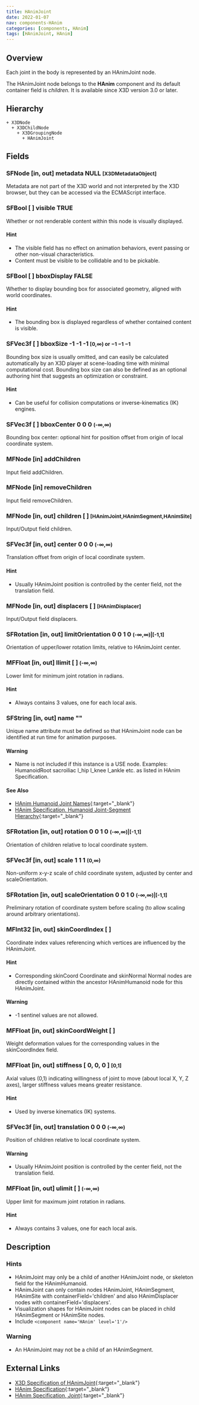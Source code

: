 ```yaml
---
title: HAnimJoint
date: 2022-01-07
nav: components-HAnim
categories: [components, HAnim]
tags: [HAnimJoint, HAnim]
---
```

<style>
.post h3 {
  word-spacing: 0.2em;
}
</style>

## Overview

Each joint in the body is represented by an HAnimJoint node.

The HAnimJoint node belongs to the **HAnim** component and its default container field is *children.* It is available since X3D version 3.0 or later.

## Hierarchy

```
+ X3DNode
  + X3DChildNode
    + X3DGroupingNode
      + HAnimJoint
```

## Fields

### SFNode [in, out] **metadata** NULL <small>[X3DMetadataObject]</small>

Metadata are not part of the X3D world and not interpreted by the X3D browser, but they can be accessed via the ECMAScript interface.

### SFBool [ ] **visible** TRUE

Whether or not renderable content within this node is visually displayed.

#### Hint

- The visible field has no effect on animation behaviors, event passing or other non-visual characteristics.
- Content must be visible to be collidable and to be pickable.

### SFBool [ ] **bboxDisplay** FALSE

Whether to display bounding box for associated geometry, aligned with world coordinates.

#### Hint

- The bounding box is displayed regardless of whether contained content is visible.

### SFVec3f [ ] **bboxSize** -1 -1 -1 <small>[0,∞) or −1 −1 −1</small>

Bounding box size is usually omitted, and can easily be calculated automatically by an X3D player at scene-loading time with minimal computational cost. Bounding box size can also be defined as an optional authoring hint that suggests an optimization or constraint.

#### Hint

- Can be useful for collision computations or inverse-kinematics (IK) engines.

### SFVec3f [ ] **bboxCenter** 0 0 0 <small>(-∞,∞)</small>

Bounding box center: optional hint for position offset from origin of local coordinate system.

### MFNode [in] **addChildren**

Input field addChildren.

### MFNode [in] **removeChildren**

Input field removeChildren.

### MFNode [in, out] **children** [ ] <small>[HAnimJoint,HAnimSegment,HAnimSite]</small>

Input/Output field children.

### SFVec3f [in, out] **center** 0 0 0 <small>(-∞,∞)</small>

Translation offset from origin of local coordinate system.

#### Hint

- Usually HAnimJoint position is controlled by the center field, not the translation field.

### MFNode [in, out] **displacers** [ ] <small>[HAnimDisplacer]</small>

Input/Output field displacers.

### SFRotation [in, out] **limitOrientation** 0 0 1 0 <small>(-∞,∞)|[-1,1]</small>

Orientation of upper/lower rotation limits, relative to HAnimJoint center.

### MFFloat [in, out] **llimit** [ ] <small>(-∞,∞)</small>

Lower limit for minimum joint rotation in radians.

#### Hint

- Always contains 3 values, one for each local axis.

### SFString [in, out] **name** ""

Unique name attribute must be defined so that HAnimJoint node can be identified at run time for animation purposes.

#### Warning

- Name is not included if this instance is a USE node. Examples: HumanoidRoot sacroiliac l_hip l_knee l_ankle etc. as listed in HAnim Specification.

#### See Also

- [HAnim Humanoid Joint Names](https://www.web3d.org/x3d/content/examples/Basic/HumanoidAnimation/tables/HAnimJointNames19774V1.0.txt){:target="_blank"}
- [HAnim Specification, Humanoid Joint-Segment Hierarchy](https://www.web3d.org/documents/specifications/19774-1/V2.0/HAnim/concepts.html#Hierarchy){:target="_blank"}

### SFRotation [in, out] **rotation** 0 0 1 0 <small>(-∞,∞)|[-1,1]</small>

Orientation of children relative to local coordinate system.

### SFVec3f [in, out] **scale** 1 1 1 <small>(0,∞)</small>

Non-uniform x-y-z scale of child coordinate system, adjusted by center and scaleOrientation.

### SFRotation [in, out] **scaleOrientation** 0 0 1 0 <small>(-∞,∞)|[-1,1]</small>

Preliminary rotation of coordinate system before scaling (to allow scaling around arbitrary orientations).

### MFInt32 [in, out] **skinCoordIndex** [ ]

Coordinate index values referencing which vertices are influenced by the HAnimJoint.

#### Hint

- Corresponding skinCoord Coordinate and skinNormal Normal nodes are directly contained within the ancestor HAnimHumanoid node for this HAnimJoint.

#### Warning

- -1 sentinel values are not allowed.

### MFFloat [in, out] **skinCoordWeight** [ ]

Weight deformation values for the corresponding values in the skinCoordIndex field.

### MFFloat [in, out] **stiffness** [ 0, 0, 0 ] <small>[0,1]</small>

Axial values (0,1) indicating willingness of joint to move (about local X, Y, Z axes), larger stiffness values means greater resistance.

#### Hint

- Used by inverse kinematics (IK) systems.

### SFVec3f [in, out] **translation** 0 0 0 <small>(-∞,∞)</small>

Position of children relative to local coordinate system.

#### Warning

- Usually HAnimJoint position is controlled by the center field, not the translation field.

### MFFloat [in, out] **ulimit** [ ] <small>(-∞,∞)</small>

Upper limit for maximum joint rotation in radians.

#### Hint

- Always contains 3 values, one for each local axis.

## Description

### Hints

- HAnimJoint may only be a child of another HAnimJoint node, or skeleton field for the HAnimHumanoid.
- HAnimJoint can only contain nodes HAnimJoint, HAnimSegment, HAnimSite with containerField='children' and also HAnimDisplacer nodes with containerField='displacers'.
- Visualization shapes for HAnimJoint nodes can be placed in child HAnimSegment or HAnimSite nodes.
- Include `<component name='HAnim' level='1'/>`

### Warning

- An HAnimJoint may not be a child of an HAnimSegment.

## External Links

- [X3D Specification of HAnimJoint](https://www.web3d.org/documents/specifications/19775-1/V4.0/Part01/components/hanim.html#HAnimJoint){:target="_blank"}
- [HAnim Specification](https://www.web3d.org/documents/specifications/19774-1/V2.0/HAnim/HAnimArchitecture.html){:target="_blank"}
- [HAnim Specification, Joint](https://www.web3d.org/documents/specifications/19774-1/V2.0/HAnim/ObjectInterfaces.html#Joint){:target="_blank"}
